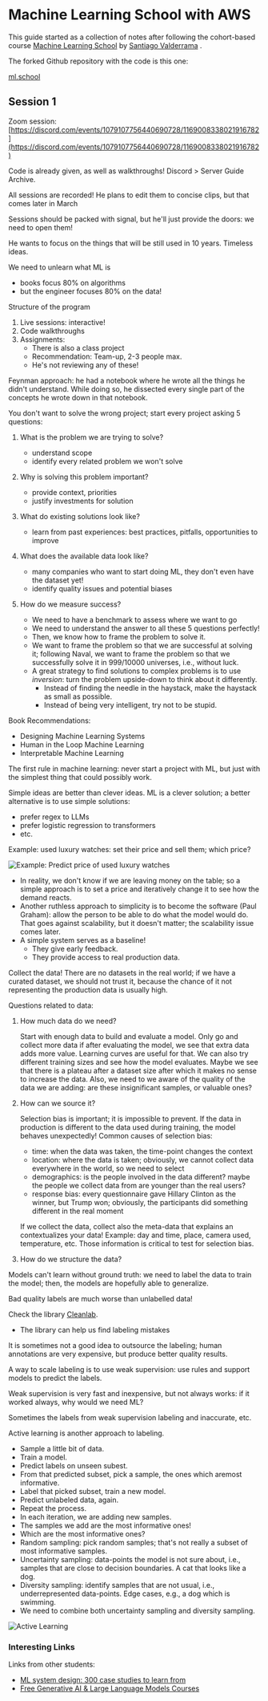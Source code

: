 # Machine Learning School with AWS

This guide started as a collection of notes after following the cohort-based course [Machine Learning School](https://svpino.gumroad.com/l/mlp) by [Santiago Valderrama](https://twitter.com/svpino) .

The forked Github repository with the code is this one:

[ml.school](https://github.com/mxagar/ml.school)

## Session 1

Zoom session: [https://discord.com/events/1079107756440690728/1169008338021916782](https://discord.com/events/1079107756440690728/1169008338021916782)

Code is already given, as well as walkthroughs!
Discord > Server Guide Archive.

All sessions are recorded!
He plans to edit them to concise clips, but that comes later in March

Sessions should be packed with signal, but he'll just provide the doors: we need to open them!

He wants to focus on the things that will be still used in 10 years.
Timeless ideas.

We need to unlearn what ML is
- books focus 80% on algorithms
- but the engineer focuses 80% on the data!

Structure of the program
	
1. Live sessions: interactive!
2. Code walkthroughs
3. Assignments:
    - There is also a class project
    - Recommendation: Team-up, 2-3 people max.
    - He's not reviewing any of these!

Feynman approach: he had a notebook where he wrote all the things he didn't understand. While doing so, he dissected every single part of the concepts he wrote down in that notebook.

You don't want to solve the wrong project; start every project asking 5 questions:

1. What is the problem we are trying to solve?
    - understand scope
    - identify every related problem we won't solve

2. Why is solving this problem important?
    - provide context, priorities
    - justify investments for solution

3. What do existing solutions look like?
    - learn from past experiences: best practices, pitfalls, opportunities to improve

4. What does the available data look like?
    - many companies who want to start doing ML, they don't even have the dataset yet!
    - identify quality issues and potential biases

5. How do we measure success?
    - We need to have a benchmark to assess where we want to go
    - We need to understand the answer to all these 5 questions perfectly!
    - Then, we know how to frame the problem to solve it.
    - We want to frame the problem so that we are successful at solving it; following Naval, we want to frame the problem so that we successfully solve it in 999/10000 universes, i.e., without luck.
    - A great strategy to find solutions to complex problems is to use *inversion*: turn the problem upside-down to think about it differently.
        - Instead of finding the needle in the haystack, make the haystack as small as possible.
        - Instead of being very intelligent, try not to be stupid.

Book Recommendations:

- Designing Machine Learning Systems
- Human in the Loop Machine Learning
- Interpretable Machine Learning

The first rule in machine learning: never start a project with ML, but just with the simplest thing that could possibly work.

Simple ideas are better than clever ideas. ML is a clever solution; a better alternative is to use simple solutions:
	
- prefer regex to LLMs
- prefer logistic regression to transformers
- etc.

Example: used luxury watches: set their price and sell them; which price?

![Example: Predict price of used luxury watches](./assets/mlschool_example_watches.jpg)

- In reality, we don't know if we are leaving money on the table; so a simple approach is to set a price and iteratively change it to see how the demand reacts.
- Another ruthless approach to simplicity is to become the software (Paul Graham): allow the person to be able to do what the model would do. That goes against scalability, but it doesn't matter; the scalability issue comes later.
- A simple system serves as a baseline!
    - They give early feedback.
    - They provide access to real production data.

Collect the data! There are no datasets in the real world; if we have a curated dataset, we should not trust it, because the chance of it not representing the production data is usually high.

Questions related to data:

1. How much data do we need?
		
    Start with enough data to build and evaluate a model.
    Only go and collect more data if after evaluating the model, we see that extra data adds more value.
    Learning curves are useful for that.
    We can also try different training sizes and see how the model evaluates. Maybe we see that there is a plateau after a dataset size after which it makes no sense to increase the data.
    Also, we need to we aware of the quality of the data we are adding: are these insignificant samples, or valuable ones?
	
2. How can we source it?
		
    Selection bias is important; it is impossible to prevent. If the data in production is different to the data used during training, the model behaves unexpectedly!
    Common causes of selection bias:
    - time: when the data was taken, the time-point changes the context
    - location: where the data is taken; obviously, we cannot collect data everywhere in the world, so we need to select
    - demographics: is the people involved in the data different? maybe the people we collect data from are younger than the real users?
    - response bias: every questionnaire gave Hillary Clinton as the winner, but Trump won; obviously, the participants did something different in the real moment

    If we collect the data, collect also the meta-data that explains an contextualizes your data! Example: day and time, place, camera used, temperature, etc. Those information is critical to test for selection bias.

3. How do we structure the data?

Models can't learn without ground truth: we need to label the data to train the model; then, the models are hopefully able to generalize.

Bad quality labels are much worse than unlabelled data!

Check the library [Cleanlab](https://github.com/cleanlab/cleanlab).

- The library can help us find labeling mistakes

It is sometimes not a good idea to outsource the labeling; human annotations are very expensive, but produce better quality results.

A way to scale labeling is to use weak supervision: use rules and support models to predict the labels.

Weak supervision is very fast and inexpensive, but not always works: if it worked always, why would we need ML?

Sometimes the labels from weak supervision labeling and inaccurate, etc.

Active learning is another approach to labeling.

- Sample a little bit of data.
- Train a model.
- Predict labels on unseen subest.
- From that predicted subset, pick a sample, the ones which aremost informative.
- Label that picked subset, train a new model.
- Predict unlabeled data, again.
- Repeat the process.
- In each iteration, we are adding new samples.
- The samples we add are the most informative ones!
- Which are the most informative ones?
- Random sampling: pick random samples; that's not really a subset of most informative samples.
- Uncertainty sampling: data-points the model is not sure about, i.e., samples that are close to decision boundaries. A cat that looks like a dog.
- Diversity sampling: identify samples that are not usual, i.e., underrepresented data-points. Edge cases, e.g., a dog which is swimming.
- We need to combine both uncertainty sampling and diversity sampling.

![Active Learning](./assets/mlschool_example_active_learning.jpg)

### Interesting Links

Links from other students:

- [ML system design: 300 case studies to learn from](https://www.evidentlyai.com/ml-system-design)
- [Free Generative AI & Large Language Models Courses](https://learn.activeloop.ai)
